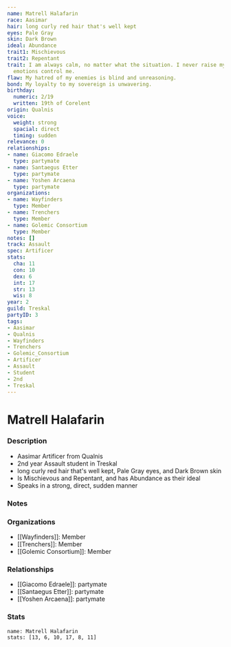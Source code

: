 ```yaml
---
name: Matrell Halafarin
race: Aasimar
hair: long curly red hair that's well kept
eyes: Pale Gray
skin: Dark Brown
ideal: Abundance
trait1: Mischievous
trait2: Repentant
trait: I am always calm, no matter what the situation. I never raise my voice or let
  emotions control me.
flaw: My hatred of my enemies is blind and unreasoning.
bond: My loyalty to my sovereign is unwavering.
birthday:
  numeric: 2/19
  written: 19th of Corelent
origin: Qualnis
voice:
  weight: strong
  spacial: direct
  timing: sudden
relevance: 0
relationships:
- name: Giacomo Edraele
  type: partymate
- name: Santaegus Etter
  type: partymate
- name: Yoshen Arcaena
  type: partymate
organizations:
- name: Wayfinders
  type: Member
- name: Trenchers
  type: Member
- name: Golemic Consortium
  type: Member
notes: []
track: Assault
spec: Artificer
stats:
  cha: 11
  con: 10
  dex: 6
  int: 17
  str: 13
  wis: 8
year: 2
guild: Treskal
partyID: 3
tags:
- Aasimar
- Qualnis
- Wayfinders
- Trenchers
- Golemic_Consortium
- Artificer
- Assault
- Student
- 2nd
- Treskal
---
```

# Matrell Halafarin
### Description
- Aasimar Artificer from Qualnis
- 2nd year Assault student in Treskal
- long curly red hair that's well kept, Pale Gray eyes, and Dark Brown skin
- Is Mischievous and Repentant, and has Abundance as their ideal
- Speaks in a strong, direct, sudden manner

### Notes

### Organizations
- [[Wayfinders]]: Member
- [[Trenchers]]: Member
- [[Golemic Consortium]]: Member

### Relationships
- [[Giacomo Edraele]]: partymate
- [[Santaegus Etter]]: partymate
- [[Yoshen Arcaena]]: partymate

### Stats
```statblock
name: Matrell Halafarin
stats: [13, 6, 10, 17, 8, 11]
```